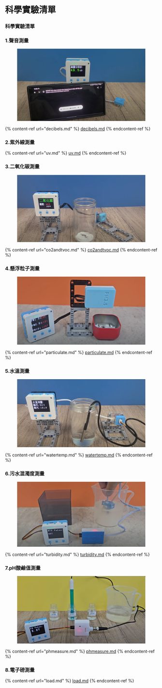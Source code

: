 # 科學實驗清單

### 科學實驗清單

### 1.聲音測量

<figure><img src="../../.gitbook/assets/image (56).png" alt=""><figcaption></figcaption></figure>

{% content-ref url="decibels.md" %}
[decibels.md](decibels.md)
{% endcontent-ref %}

### 2.紫外線測量

{% content-ref url="uv.md" %}
[uv.md](uv.md)
{% endcontent-ref %}

### 3.二氧化碳測量

<figure><img src="../../.gitbook/assets/image (1) (1) (1) (1) (1) (1) (1) (1) (1) (1).png" alt=""><figcaption></figcaption></figure>

{% content-ref url="co2andtvoc.md" %}
[co2andtvoc.md](co2andtvoc.md)
{% endcontent-ref %}

### 4.懸浮粒子測量

<figure><img src="../../.gitbook/assets/image (59).png" alt=""><figcaption></figcaption></figure>

{% content-ref url="particulate.md" %}
[particulate.md](particulate.md)
{% endcontent-ref %}

### 5.水溫測量

<figure><img src="../../.gitbook/assets/image (57).png" alt=""><figcaption></figcaption></figure>

{% content-ref url="watertemp.md" %}
[watertemp.md](watertemp.md)
{% endcontent-ref %}

### 6.污水混濁度測量

<figure><img src="../../.gitbook/assets/image (54).png" alt=""><figcaption></figcaption></figure>

{% content-ref url="turbidity.md" %}
[turbidity.md](turbidity.md)
{% endcontent-ref %}

### 7.pH酸鹼值測量

<figure><img src="../../.gitbook/assets/image (55).png" alt=""><figcaption></figcaption></figure>

{% content-ref url="phmeasure.md" %}
[phmeasure.md](phmeasure.md)
{% endcontent-ref %}

### 8.電子磅測量

{% content-ref url="load.md" %}
[load.md](load.md)
{% endcontent-ref %}

